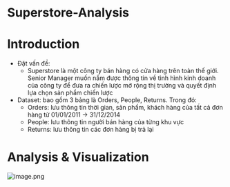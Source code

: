 # Superstore-Analysis
# Introduction
- Đặt vấn đề:
  - Superstore là một công ty bán hàng có cửa hàng trên toàn thế giới. Senior Manager muốn nắm được thông tin về tình hình kinh doanh của công ty để đưa ra chiến lược mở rộng thị trường và quyết định lựa chọn sản phẩm chiến lược
- Dataset: bao gồm 3 bảng là Orders, People, Returns. Trong đó:
  - Orders: lưu thông tin thời gian, sản phẩm, khách hàng của tất cả đơn hàng từ 01/01/2011 → 31/12/2014
  - People: lưu thông tin người bán hàng của từng khu vực
  - Returns: lưu thông tin các đơn hàng bị trả lại
# Analysis & Visualization
![image.png](https://prod-files-secure.s3.us-west-2.amazonaws.com/7dfe9c5a-45e1-46bb-a4de-eab2e41b10df/3019f571-3672-4918-aac3-3dbced7d7fce/image.png)
